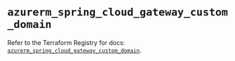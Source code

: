 # `azurerm_spring_cloud_gateway_custom_domain`

Refer to the Terraform Registry for docs: [`azurerm_spring_cloud_gateway_custom_domain`](https://registry.terraform.io/providers/hashicorp/azurerm/3.99.0/docs/resources/spring_cloud_gateway_custom_domain).
